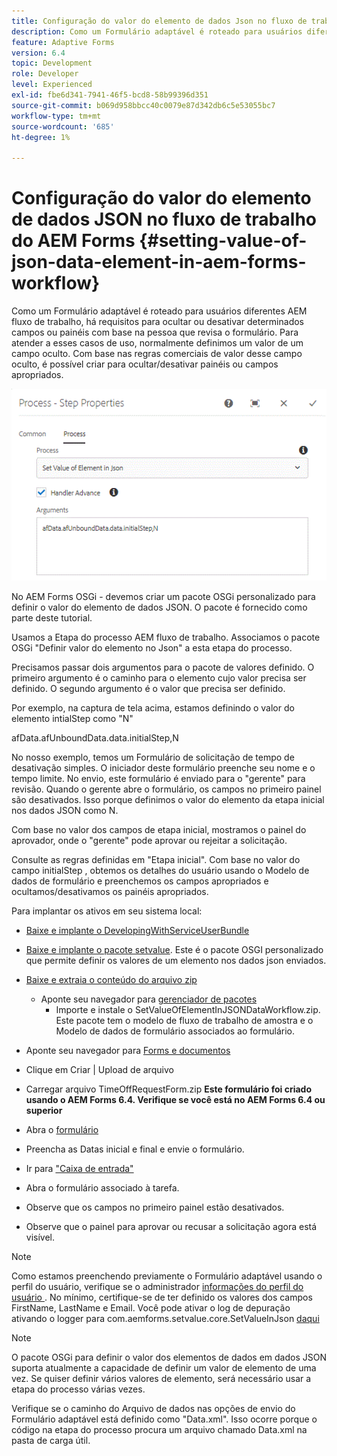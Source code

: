 ```yaml
---
title: Configuração do valor do elemento de dados Json no fluxo de trabalho do AEM Forms
description: Como um Formulário adaptável é roteado para usuários diferentes AEM fluxo de trabalho, há requisitos para ocultar ou desativar determinados campos ou painéis com base na pessoa que revisa o formulário. Para atender a esses casos de uso, normalmente definimos um valor de um campo oculto. Com base nas regras comerciais de valor desse campo oculto, é possível criar para ocultar/desativar painéis ou campos apropriados.
feature: Adaptive Forms
version: 6.4
topic: Development
role: Developer
level: Experienced
exl-id: fbe6d341-7941-46f5-bcd8-58b99396d351
source-git-commit: b069d958bbcc40c0079e87d342db6c5e53055bc7
workflow-type: tm+mt
source-wordcount: '685'
ht-degree: 1%

---
```


# Configuração do valor do elemento de dados JSON no fluxo de trabalho do AEM Forms {#setting-value-of-json-data-element-in-aem-forms-workflow}

Como um Formulário adaptável é roteado para usuários diferentes AEM fluxo de trabalho, há requisitos para ocultar ou desativar determinados campos ou painéis com base na pessoa que revisa o formulário. Para atender a esses casos de uso, normalmente definimos um valor de um campo oculto. Com base nas regras comerciais de valor desse campo oculto, é possível criar para ocultar/desativar painéis ou campos apropriados.

![Configuração do valor de um elemento em dados json](assets/capture-3.gif)

No AEM Forms OSGi - devemos criar um pacote OSGi personalizado para definir o valor do elemento de dados JSON. O pacote é fornecido como parte deste tutorial.

Usamos a Etapa do processo AEM fluxo de trabalho. Associamos o pacote OSGi &quot;Definir valor do elemento no Json&quot; a esta etapa do processo.

Precisamos passar dois argumentos para o pacote de valores definido. O primeiro argumento é o caminho para o elemento cujo valor precisa ser definido. O segundo argumento é o valor que precisa ser definido.

Por exemplo, na captura de tela acima, estamos definindo o valor do elemento intialStep como &quot;N&quot;

afData.afUnboundData.data.initialStep,N

No nosso exemplo, temos um Formulário de solicitação de tempo de desativação simples. O iniciador deste formulário preenche seu nome e o tempo limite. No envio, este formulário é enviado para o &quot;gerente&quot; para revisão. Quando o gerente abre o formulário, os campos no primeiro painel são desativados. Isso porque definimos o valor do elemento da etapa inicial nos dados JSON como N.

Com base no valor dos campos de etapa inicial, mostramos o painel do aprovador, onde o &quot;gerente&quot; pode aprovar ou rejeitar a solicitação.

Consulte as regras definidas em &quot;Etapa inicial&quot;. Com base no valor do campo initialStep , obtemos os detalhes do usuário usando o Modelo de dados de formulário e preenchemos os campos apropriados e ocultamos/desativamos os painéis apropriados.

Para implantar os ativos em seu sistema local:

* [Baixe e implante o DevelopingWithServiceUserBundle](/help/forms/assets/common-osgi-bundles/DevelopingWithServiceUser.jar)

* [Baixe e implante o pacote setvalue](/help/forms/assets/common-osgi-bundles/SetValueApp.core-1.0-SNAPSHOT.jar). Este é o pacote OSGI personalizado que permite definir os valores de um elemento nos dados json enviados.

* [Baixe e extraia o conteúdo do arquivo zip](assets/set-value-jsondata.zip)
   * Aponte seu navegador para [gerenciador de pacotes](http://localhost:4502/crx/packmgr/index.jsp)
      * Importe e instale o SetValueOfElementInJSONDataWorkflow.zip. Este pacote tem o modelo de fluxo de trabalho de amostra e o Modelo de dados de formulário associados ao formulário.

* Aponte seu navegador para [Forms e documentos](http://localhost:4502/aem/forms.html/content/dam/formsanddocuments)
* Clique em Criar | Upload de arquivo
* Carregar arquivo TimeOffRequestForm.zip
   **Este formulário foi criado usando o AEM Forms 6.4. Verifique se você está no AEM Forms 6.4 ou superior**
* Abra o [formulário](http://localhost:4502/content/dam/formsanddocuments/timeoffrequest/jcr:content?wcmmode=disabled)
* Preencha as Datas inicial e final e envie o formulário.
* Ir para [&quot;Caixa de entrada&quot;](http://localhost:4502/aem/inbox)
* Abra o formulário associado à tarefa.
* Observe que os campos no primeiro painel estão desativados.
* Observe que o painel para aprovar ou recusar a solicitação agora está visível.

>[!NOTE]
>
>Como estamos preenchendo previamente o Formulário adaptável usando o perfil do usuário, verifique se o administrador [informações do perfil do usuário ](http://localhost:4502/security/users.html). No mínimo, certifique-se de ter definido os valores dos campos FirstName, LastName e Email.
>Você pode ativar o log de depuração ativando o logger para com.aemforms.setvalue.core.SetValueInJson [daqui](http://localhost:4502/system/console/slinglog)

>[!NOTE]
>
>O pacote OSGi para definir o valor dos elementos de dados em dados JSON suporta atualmente a capacidade de definir um valor de elemento de uma vez. Se quiser definir vários valores de elemento, será necessário usar a etapa do processo várias vezes.
>
>Verifique se o caminho do Arquivo de dados nas opções de envio do Formulário adaptável está definido como &quot;Data.xml&quot;. Isso ocorre porque o código na etapa do processo procura um arquivo chamado Data.xml na pasta de carga útil.
